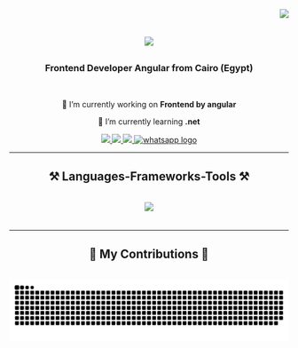 <img align="right" src="https://media1.giphy.com/media/2IudUHdI075HL02Pkk/100w.gif?cid=6c09b952p0g8plwrljlgj0bpnz4247kcdc2syaiqif17nbax&ep=v1_gifs_search&rid=200w.gif&ct=g" />

<h1 align="center">
    <img src="https://readme-typing-svg.herokuapp.com/?font=Righteous&size=35&center=true&vCenter=true&width=500&height=70&duration=4000&lines=Hi+There!+👋;+I'm+Montaser+Shouzen!;" />
</h1>

<h3 align="center">Frontend Developer Angular from Cairo (Egypt)</h3>

<br/>

<div align="center">
 
 🔭 I’m currently working on **Frontend by angular**
 
 🌱 I’m currently learning **.net**

 </div>
 
<div align="center"> 
  <a href="mailto:montasershozan12@gmail.com">
    <img src="https://img.shields.io/badge/Gmail-333333?style=for-the-badge&logo=gmail&logoColor=red" />
  </a>
  <a href="https://www.linkedin.com/in/montaser-shouzen" target="_blank">
    <img src="https://img.shields.io/badge/LinkedIn-0077B5?style=for-the-badge&logo=linkedin&logoColor=white" target="_blank" />
  </a>
  <a href="https://montassershozan.github.io/MontaserSHouzenCV/#/intro" target="_blank">
     <img src="https://img.shields.io/badge/Portfolio-FF5722?style=for-the-badge&logo=todoist&logoColor=white" target="_blank" /> <!-- sqlite, safari, google-chrome are other good icon options -->
  </a>
    <a href="https://wa.me/+201141322049" target="_blank">
    <img src="https://img.shields.io/static/v1?message=Whatsapp&logo=whatsapp&label=&color=25D366&logoColor=white&labelColor=&style=for-the-badge" height="35" alt="whatsapp logo"  />
  </a>
</div>

 <hr/>
 
<h2 align="center">⚒️ Languages-Frameworks-Tools ⚒️</h2>
<br/>
<div align="center">
    <img src="https://skillicons.dev/icons?i=angular,bootstrap,html,css,vscode,github,typescript,jquery,javascript" />
<br>
</div>

<br/>
<hr/>

<div align="center">
  <h2>🐍 My Contributions 🐍</h2>
  <br>
  <img alt="snake eating my contributions" src="https://raw.githubusercontent.com/salesp07/salesp07/output/github-contribution-grid-snake.svg" />
  
  <br/><br/><br/>
</div>
<br/>
